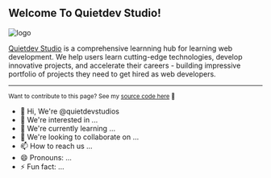 ## Welcome To Quietdev Studio!

![logo](https://github.com/user-attachments/assets/cdc6c3dc-e76d-466e-9d68-52aa45990d1b)

[Quietdev Studio](https://www.quietdevstudio.com/) is a comprehensive learnning hub for learning web development. We help users learn cutting-edge technologies, develop innovative projects, and accelerate their careers - building impressive portfolio of projects they need to get hired as web developers.

---
<sub> Want to contribute to this page? See my [source code here](README.md) :rocket:</sub>




- 👋 Hi, We're @quietdevstudios
- 👀 We're interested in ...
- 🌱 We're currently learning ...
- 💞️ We're looking to collaborate on ...
- 📫 How to reach us ...
- 😄 Pronouns: ...
- ⚡ Fun fact: ...

<!---
quietdevstudios/quietdevstudios is a ✨ special ✨ repository because its `README.md` (this file) appears on your GitHub profile.
You can click the Preview link to take a look at your changes.
--->
